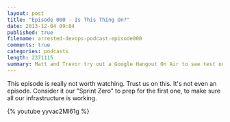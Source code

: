 ```yaml
---
layout: post
title: "Episode 000 - Is This Thing On?"
date: 2013-12-04 09:04
published: true
filename: arrested-devops-podcast-episode000
comments: true
categories: podcasts
length: 2371115
summary: Matt and Trevor try out a Google Hangout On Air to see test out all the bells and whistles before having a real, live, honest-to-goodness podcast.
---
```

 
This episode is really not worth watching. Trust us on this. It's not even an episode. Consider it our "Sprint Zero" to prep for the first one, to make sure all our infrastructure is working.

{% youtube yyvac2Ml61g %}
